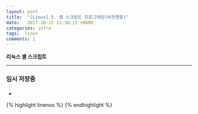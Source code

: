 ```yaml
---
layout: post
title:  "[Linux] 5. 셸 스크립트 프로그래밍(비진행중)"
date:   2017-10-15 13:30:13 +0800
categories: infra
tags:  linux
comments: 1
---
```


**리눅스 셸 스크립트**

---


### 임시 저장중

#### 

* 

{% highlight linenos %}
{% endhighlight %}

<br>


